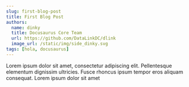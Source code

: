 ```yaml
---
slug: first-blog-post
title: First Blog Post
authors:
  name: dinky
  title: Docusaurus Core Team
  url: https://github.com/DataLinkDC/dlink
  image_url: /static/img/side_dinky.svg
tags: [hola, docusaurus]
---
```


Lorem ipsum dolor sit amet, consectetur adipiscing elit. Pellentesque elementum dignissim ultricies. Fusce rhoncus ipsum tempor eros aliquam consequat. Lorem ipsum dolor sit amet
